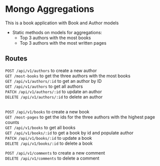 # Mongo Aggregations

This is a book application with Book and Author models
  * Static methods on models for aggregations:
    * Top 3 authors with the most books
    * Top 3 authors with the most written pages

## Routes
`POST /api/v1/authors` to create a new author<br>
`GET /most-books` to get the three authors with the most books<br>
`GET /api/v1/authors/:id` to get an author by ID<br>
`GET /api/v1/authors` to get all authors<br>
`PATCH /api/v1/authors/:id` to update an author<br>
`DELETE /api/v1/authors/:id` to delete an author<br><br>

`POST /api/v1/books` to create a new book<br>
`GET /most-pages` to get the ids for the three authors with the highest page counts<br>
`GET /api/v1/books` to get all books<br>
`GET /api/v1/books/:id` to get a book by id and populate author<br>
`PATCH /api/v1/books/:id` to update a book<br>
`DELETE /api/v1/books/:id` to delete a book<br>

`POST /api/v1/comments` to create a new comment<br>
`DELETE /api/v1/comments` to delete a comment<br>
